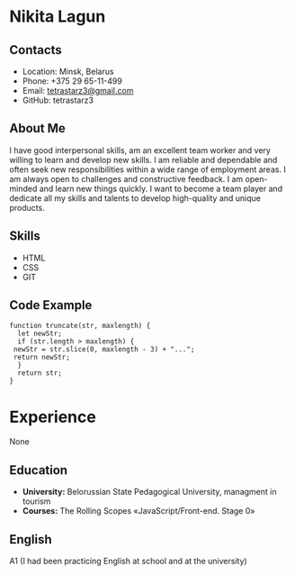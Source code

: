 # Nikita Lagun
## Contacts
* Location: Minsk, Belarus
* Phone: +375 29 65-11-499
* Email: tetrastarz3@gmail.com
* GitHub: tetrastarz3
## About Me
I have good interpersonal skills, am an excellent team worker and very willing to learn and develop new skills. I am reliable and dependable and often seek new responsibilities within a wide range of employment areas. I am always open to challenges and constructive feedback. I am open-minded and learn new things quickly. I want to become a team player and dedicate all my skills and talents to develop high-quality and unique products.
## Skills
* HTML
* CSS
* GIT
## Code Example
```
function truncate(str, maxlength) {
  let newStr;
  if (str.length > maxlength) {
 newStr = str.slice(0, maxlength - 3) + "...";
 return newStr;
  }
  return str;
}
```
# Experience
None
## Education
* **University:** Belorussian State Pedagogical University, managment in tourism
* **Courses:** The Rolling Scopes «JavaScript/Front-end. Stage 0»
## English
A1 (I had been practicing English at school and at the university)
